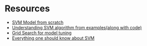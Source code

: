 # Resources

- [SVM Model from scratch](https://towardsdatascience.com/support-vector-machine-introduction-to-machine-learning-algorithms-934a444fca47)
- [Understanding SVM algorithm from examples(along with code)](https://www.analyticsvidhya.com/blog/2017/09/understaing-support-vector-machine-example-code/)
- [Grid Search for model tuning](https://towardsdatascience.com/grid-search-for-model-tuning-3319b259367e)
- [Everything one should know about SVM](https://medium.com/analytics-vidhya/everything-one-should-know-about-support-vector-machines-svm-18e6d3f96f49)
